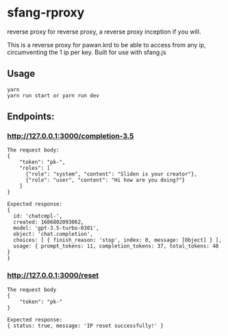 # sfang-rproxy

reverse proxy for reverse proxy, a reverse proxy inception if you will. 

This is a reverse proxy for pawan.krd to be able to access from any ip, circumventing the 1 ip per key. Built for use with sfang.js

## Usage
```
yarn
yarn run start or yarn run dev
```
## Endpoints: 

### http://127.0.0.1:3000/completion-3.5

```
The request body:
{
    "token": "pk-",
    "roles": [
      {"role": "system", "content": "Sliden is your creator"},
      {"role": "user", "content": "Hi how are you doing?"}
    ]   
}

Expected response:
{
  id: 'chatcmpl-',
  created: 1686802093062,
  model: 'gpt-3.5-turbo-0301',
  object: 'chat.completion',
  choices: [ { finish_reason: 'stop', index: 0, message: [Object] } ],
  usage: { prompt_tokens: 11, completion_tokens: 37, total_tokens: 48 }
}
```

### http://127.0.0.1:3000/reset

```
The request body
{
    "token": "pk-"
}

Expected response:
{ status: true, message: 'IP reset successfully!' }
```
